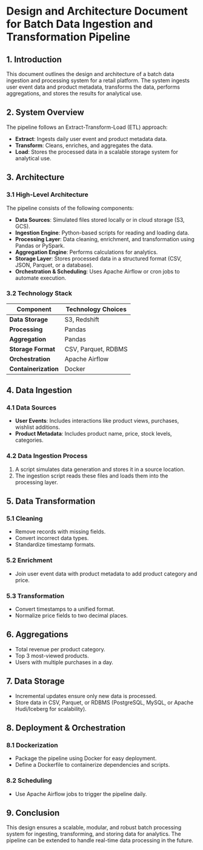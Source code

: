 # Design and Architecture Document for Batch Data Ingestion and Transformation Pipeline

## 1. Introduction
This document outlines the design and architecture of a batch data ingestion and processing system for a retail platform. The system ingests user event data and product metadata, transforms the data, performs aggregations, and stores the results for analytical use.

## 2. System Overview
The pipeline follows an Extract-Transform-Load (ETL) approach:

- **Extract**: Ingests daily user event and product metadata data.
- **Transform**: Cleans, enriches, and aggregates the data.
- **Load**: Stores the processed data in a scalable storage system for analytical use.

## 3. Architecture



### 3.1 High-Level Architecture
The pipeline consists of the following components:

- **Data Sources**: Simulated files stored locally or in cloud storage (S3, GCS).
- **Ingestion Engine**: Python-based scripts for reading and loading data.
- **Processing Layer**: Data cleaning, enrichment, and transformation using Pandas or PySpark.
- **Aggregation Engine**: Performs calculations for analytics.
- **Storage Layer**: Stores processed data in a structured format (CSV, JSON, Parquet, or a database).
- **Orchestration & Scheduling**: Uses Apache Airflow or cron jobs to automate execution.

### 3.2 Technology Stack

| Component            | Technology Choices              |
|----------------------|--------------------------------|
| **Data Storage**    | S3, Redshift                    |
| **Processing**      | Pandas                          |
| **Aggregation**     | Pandas                          |
| **Storage Format**  | CSV, Parquet, RDBMS             |
| **Orchestration**   | Apache Airflow                  |
| **Containerization**| Docker                          |

## 4. Data Ingestion

### 4.1 Data Sources
- **User Events**: Includes interactions like product views, purchases, wishlist additions.
- **Product Metadata**: Includes product name, price, stock levels, categories.

### 4.2 Data Ingestion Process
1. A script simulates data generation and stores it in a source location.
2. The ingestion script reads these files and loads them into the processing layer.

## 5. Data Transformation

### 5.1 Cleaning
- Remove records with missing fields.
- Convert incorrect data types.
- Standardize timestamp formats.

### 5.2 Enrichment
- Join user event data with product metadata to add product category and price.

### 5.3 Transformation
- Convert timestamps to a unified format.
- Normalize price fields to two decimal places.

## 6. Aggregations
- Total revenue per product category.
- Top 3 most-viewed products.
- Users with multiple purchases in a day.

## 7. Data Storage
- Incremental updates ensure only new data is processed.
- Store data in CSV, Parquet, or RDBMS (PostgreSQL, MySQL, or Apache Hudi/Iceberg for scalability).

## 8. Deployment & Orchestration

### 8.1 Dockerization
- Package the pipeline using Docker for easy deployment.
- Define a Dockerfile to containerize dependencies and scripts.

### 8.2 Scheduling
- Use Apache Airflow jobs to trigger the pipeline daily.

## 9. Conclusion
This design ensures a scalable, modular, and robust batch processing system for ingesting, transforming, and storing data for analytics. The pipeline can be extended to handle real-time data processing in the future.

